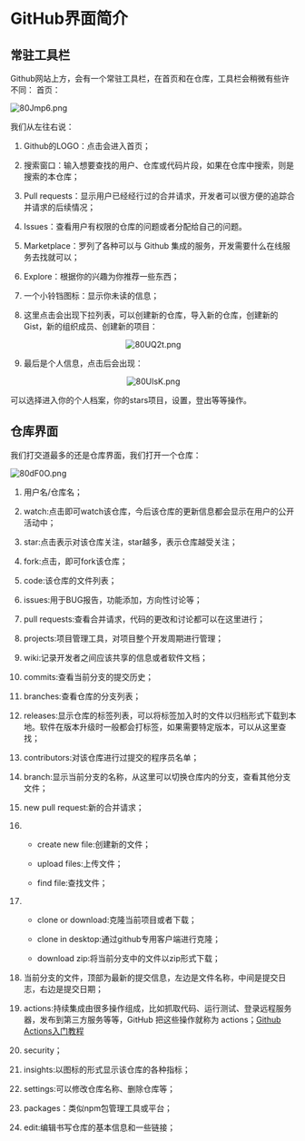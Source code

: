 # GitHub界面简介

## 常驻工具栏

Github网站上方，会有一个常驻工具栏，在首页和在仓库，工具栏会稍微有些许不同：
首页：

<img src="https://s1.ax1x.com/2020/03/18/80Jmp6.png" alt="80Jmp6.png" border="0" />

我们从左往右说：

1. Github的LOGO：点击会进入首页；

2. 搜索窗口：输入想要查找的用户、仓库或代码片段，如果在仓库中搜索，则是搜索的本仓库；

3. Pull requests：显示用户已经经行过的合并请求，开发者可以很方便的追踪合并请求的后续情况；

4. Issues：查看用户有权限的仓库的问题或者分配给自己的问题。

5. Marketplace：罗列了各种可以与 Github 集成的服务，开发需要什么在线服务去找就可以；

6. Explore：根据你的兴趣为你推荐一些东西； 

7. 一个小铃铛图标：显示你未读的信息； 

8. 这里点击会出现下拉列表，可以创建新的仓库，导入新的仓库，创建新的Gist，新的组织成员、创建新的项目：

<center><img src="https://s1.ax1x.com/2020/03/18/80UQ2t.png" alt="80UQ2t.png" border="0" /></center>

9. 最后是个人信息，点击后会出现：

<center><img src="https://s1.ax1x.com/2020/03/18/80UIsK.png" alt="80UIsK.png" border="0" /></center>

可以选择进入你的个人档案，你的stars项目，设置，登出等等操作。

## 仓库界面

我们打交道最多的还是仓库界面，我们打开一个仓库：

<img src="https://s1.ax1x.com/2020/03/18/80dF0O.png" alt="80dF0O.png" border="0" />

1. 用户名/仓库名；

2. watch:点击即可watch该仓库，今后该仓库的更新信息都会显示在用户的公开活动中；

3. star:点击表示对该仓库关注，star越多，表示仓库越受关注；

4. fork:点击，即可fork该仓库；

5. code:该仓库的文件列表；

6. issues:用于BUG报告，功能添加，方向性讨论等；

7. pull requests:查看合并请求，代码的更改和讨论都可以在这里进行；

8. projects:项目管理工具，对项目整个开发周期进行管理；

9. wiki:记录开发者之间应该共享的信息或者软件文档；

10. commits:查看当前分支的提交历史；

11. branches:查看仓库的分支列表；

12. releases:显示仓库的标签列表，可以将标签加入时的文件以归档形式下载到本地。软件在版本升级时一般都会打标签，如果需要特定版本，可以从这里查找；

13. contributors:对该仓库进行过提交的程序员名单；

14. branch:显示当前分支的名称，从这里可以切换仓库内的分支，查看其他分支文件；

15. new pull request:新的合并请求；

16. - create new file:创建新的文件；

    - upload files:上传文件；
    
    - find file:查找文件；
17. - clone or download:克隆当前项目或者下载；
 
    - clone in desktop:通过github专用客户端进行克隆；

    - download zip:将当前分支中的文件以zip形式下载；

18. 当前分支的文件，顶部为最新的提交信息，左边是文件名称，中间是提交日志，右边是提交日期；

19. actions:持续集成由很多操作组成，比如抓取代码、运行测试、登录远程服务器，发布到第三方服务等等，GitHub 把这些操作就称为 actions；[Github Actions入门教程](http://www.ruanyifeng.com/blog/2019/09/getting-started-with-github-actions.html)

20. security；
    
21. insights:以图标的形式显示该仓库的各种指标；

22. settings:可以修改仓库名称、删除仓库等；

23. packages：类似npm包管理工具或平台；

24. edit:编辑书写仓库的基本信息和一些链接； 

